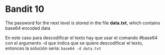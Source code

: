 # Bandit 10
The password for the next level is stored in the file **data.txt**, which contains base64 encoded data

En este caso para descodificar el texto hay que usar el comando #base64 con el argumento -d que indica que se quiere descodificar el texto, entonces la solución sería:
``` base64 -d data.txt ```

